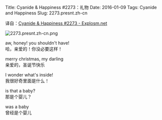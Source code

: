 Title: Cyanide & Happiness #2273：礼物
Date: 2016-01-09
Tags: Cyanide and Happiness
Slug: 2273.presnt.zh-cn

译自：[Cyanide & Happiness #2273 - Explosm.net](http://explosm.net/comics/2273/)


![2273.presnt.zh-cn.png](/static/images/comics/2273.presnt.zh-cn.png)


aw, honey! you shouldn't have!      
哈，亲爱的！你没必要这样！


merry christmas, my darling     
亲爱的，圣诞节快乐


I wonder what's inside!         
我很好奇里面是什么！


is that a baby?             
那是个婴儿？


was a baby      
曾经是个婴儿

